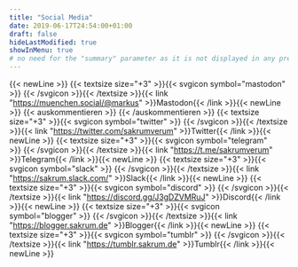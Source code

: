 ```yaml
---
title: "Social Media"
date: 2019-06-17T24:54:00+01:00
draft: false
hideLastModified: true
showInMenu: true
# no need for the "summary" parameter as it is not displayed in any previews
---
```

{{< newLine >}}
{{< textsize size="+3" >}}{{< svgicon symbol="mastodon" >}}&nbsp;{{< /svgicon >}}{{< /textsize >}}{{< link "https://muenchen.social/@markus" >}}Mastodon{{< /link >}}{{< newLine >}}
{{< auskommentieren >}}
{{< /auskommentieren >}}
{{< textsize size="+3" >}}{{< svgicon symbol="twitter" >}}&nbsp;{{< /svgicon >}}{{< /textsize >}}{{< link "https://twitter.com/sakrumverum" >}}Twitter{{< /link >}}{{< newLine >}}
{{< textsize size="+3" >}}{{< svgicon symbol="telegram" >}}&nbsp;{{< /svgicon >}}{{< /textsize >}}{{< link "https://t.me/sakrumverum" >}}Telegram{{< /link >}}{{< newLine >}}
{{< textsize size="+3" >}}{{< svgicon symbol="slack" >}}&nbsp;{{< /svgicon >}}{{< /textsize >}}{{< link "https://sakrum.slack.com/" >}}Slack{{< /link >}}{{< newLine >}}
{{< textsize size="+3" >}}{{< svgicon symbol="discord" >}}&nbsp;{{< /svgicon >}}{{< /textsize >}}{{< link "https://discord.gg/J3gDZVMRuJ" >}}Discord{{< /link >}}{{< newLine >}}
{{< textsize size="+3" >}}{{< svgicon symbol="blogger" >}}&nbsp;{{< /svgicon >}}{{< /textsize >}}{{< link "https://blogger.sakrum.de" >}}Blogger{{< /link >}}{{< newLine >}}
{{< textsize size="+3" >}}{{< svgicon symbol="tumblr" >}}&nbsp;{{< /svgicon >}}{{< /textsize >}}{{< link "https://tumblr.sakrum.de" >}}Tumblr{{< /link >}}{{< newLine >}}